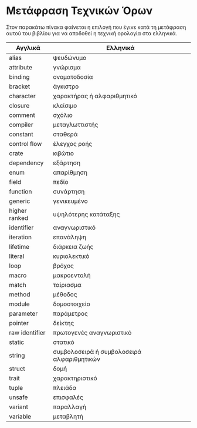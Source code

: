 # Μετάφραση Τεχνικών Όρων

Στον παρακάτω πίνακα φαίνεται η επιλογή που έγινε κατά τη μετάφραση αυτού του βιβλίου για να αποδοθεί η τεχνική ορολογία στα ελληνικά.

Αγγλικά|Ελληνικά
-------|--------
alias|ψευδώνυμο
attribute|γνώρισμα
binding|ονοματοδοσία
bracket|άγκιστρο
character|χαρακτήρας ή αλφαριθμητικό
closure|κλείσιμο
comment|σχόλιο
compiler|μεταγλωττιστής
constant|σταθερά
control flow|έλεγχος ροής
crate|κιβώτιο
dependency|εξάρτηση
enum|απαρίθμηση
field|πεδίο
function|συνάρτηση
generic|γενικευμένο
higher ranked|υψηλότερης κατάταξης
identifier|αναγνωριστικό
iteration|επανάληψη
lifetime|διάρκεια ζωής
literal|κυριολεκτικό
loop|βρόχος
macro|μακροεντολή
match|ταίριασμα
method|μέθοδος
module|δομοστοιχείο
parameter|παράμετρος
pointer|δείκτης
raw identifier|πρωτογενές αναγνωριστικό
static|στατικό
string|συμβολοσειρά ή συμβολοσειρά αλφαριθμητικών
struct|δομή
trait|χαρακτηριστικό
tuple|πλειάδα
unsafe|επισφαλές
variant|παραλλαγή
variable|μεταβλητή